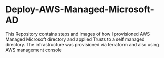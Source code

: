 # Deploy-AWS-Managed-Microsoft-AD
This Repository contains steps and images of how I provisioned AWS Managed Microsoft directory and applied Trusts to a self managed directory. The infrastructure was provisioned via terraform and also using AWS management console
